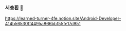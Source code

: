 ### 서승환 👋
https://learned-turner-4fe.notion.site/Android-Developer-414b56530ff4495a866bbf55fe17d851


